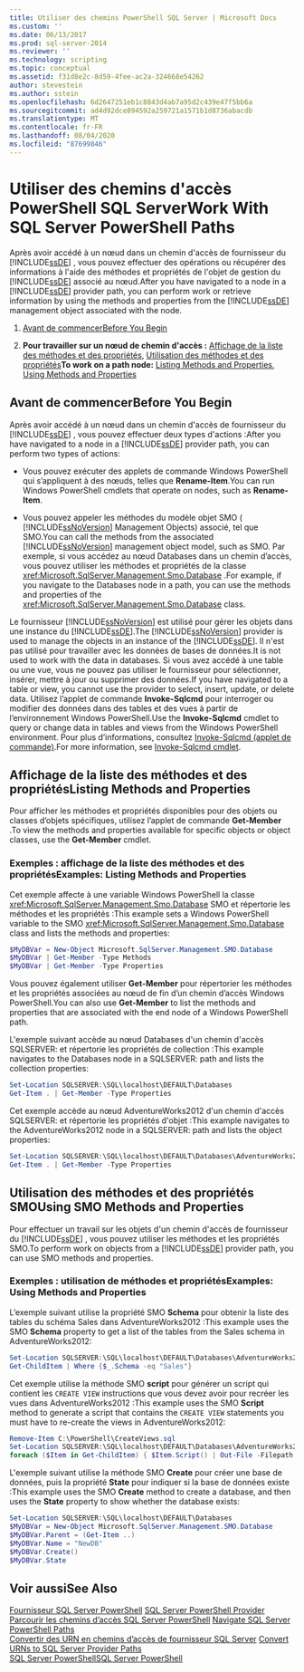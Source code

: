 ```yaml
---
title: Utiliser des chemins PowerShell SQL Server | Microsoft Docs
ms.custom: ''
ms.date: 06/13/2017
ms.prod: sql-server-2014
ms.reviewer: ''
ms.technology: scripting
ms.topic: conceptual
ms.assetid: f31d8e2c-8d59-4fee-ac2a-324668e54262
author: stevestein
ms.author: sstein
ms.openlocfilehash: 6d2647251eb1c8843d4ab7a95d2c439e47f5bb6a
ms.sourcegitcommit: ad4d92dce894592a259721a1571b1d8736abacdb
ms.translationtype: MT
ms.contentlocale: fr-FR
ms.lasthandoff: 08/04/2020
ms.locfileid: "87699846"
---
```

# <a name="work-with-sql-server-powershell-paths"></a><span data-ttu-id="7b32b-102">Utiliser des chemins d'accès PowerShell SQL Server</span><span class="sxs-lookup"><span data-stu-id="7b32b-102">Work With SQL Server PowerShell Paths</span></span>
  <span data-ttu-id="7b32b-103">Après avoir accédé à un nœud dans un chemin d'accès de fournisseur du [!INCLUDE[ssDE](../includes/ssde-md.md)] , vous pouvez effectuer des opérations ou récupérer des informations à l'aide des méthodes et propriétés de l'objet de gestion du [!INCLUDE[ssDE](../includes/ssde-md.md)] associé au nœud.</span><span class="sxs-lookup"><span data-stu-id="7b32b-103">After you have navigated to a node in a [!INCLUDE[ssDE](../includes/ssde-md.md)] provider path, you can perform work or retrieve information by using the methods and properties from the [!INCLUDE[ssDE](../includes/ssde-md.md)] management object associated with the node.</span></span>  
  
1.  [<span data-ttu-id="7b32b-104">Avant de commencer</span><span class="sxs-lookup"><span data-stu-id="7b32b-104">Before You Begin</span></span>](#BeforeYouBegin)  
  
2.  <span data-ttu-id="7b32b-105">**Pour travailler sur un nœud de chemin d'accès :**  [Affichage de la liste des méthodes et des propriétés](#ListPropMeth), [Utilisation des méthodes et des propriétés](#UsePropMeth)</span><span class="sxs-lookup"><span data-stu-id="7b32b-105">**To work on a path node:**  [Listing Methods and Properties](#ListPropMeth), [Using Methods and Properties](#UsePropMeth)</span></span>  
  
##  <a name="before-you-begin"></a><a name="BeforeYouBegin"></a> <span data-ttu-id="7b32b-106">Avant de commencer</span><span class="sxs-lookup"><span data-stu-id="7b32b-106">Before You Begin</span></span>  
 <span data-ttu-id="7b32b-107">Après avoir accédé à un nœud dans un chemin d'accès de fournisseur du [!INCLUDE[ssDE](../includes/ssde-md.md)] , vous pouvez effectuer deux types d'actions :</span><span class="sxs-lookup"><span data-stu-id="7b32b-107">After you have navigated to a node in a [!INCLUDE[ssDE](../includes/ssde-md.md)] provider path, you can perform two types of actions:</span></span>  
  
-   <span data-ttu-id="7b32b-108">Vous pouvez exécuter des applets de commande Windows PowerShell qui s’appliquent à des nœuds, telles que **Rename-Item**.</span><span class="sxs-lookup"><span data-stu-id="7b32b-108">You can run Windows PowerShell cmdlets that operate on nodes, such as **Rename-Item**.</span></span>  
  
-   <span data-ttu-id="7b32b-109">Vous pouvez appeler les méthodes du modèle objet SMO ( [!INCLUDE[ssNoVersion](../includes/ssnoversion-md.md)] Management Objects) associé, tel que SMO.</span><span class="sxs-lookup"><span data-stu-id="7b32b-109">You can call the methods from the associated [!INCLUDE[ssNoVersion](../includes/ssnoversion-md.md)] management object model, such as SMO.</span></span> <span data-ttu-id="7b32b-110">Par exemple, si vous accédez au nœud Databases dans un chemin d’accès, vous pouvez utiliser les méthodes et propriétés de la classe <xref:Microsoft.SqlServer.Management.Smo.Database> .</span><span class="sxs-lookup"><span data-stu-id="7b32b-110">For example, if you navigate to the Databases node in a path, you can use the methods and properties of the <xref:Microsoft.SqlServer.Management.Smo.Database> class.</span></span>  
  
 <span data-ttu-id="7b32b-111">Le fournisseur [!INCLUDE[ssNoVersion](../includes/ssnoversion-md.md)] est utilisé pour gérer les objets dans une instance du [!INCLUDE[ssDE](../includes/ssde-md.md)].</span><span class="sxs-lookup"><span data-stu-id="7b32b-111">The [!INCLUDE[ssNoVersion](../includes/ssnoversion-md.md)] provider is used to manage the objects in an instance of the [!INCLUDE[ssDE](../includes/ssde-md.md)].</span></span> <span data-ttu-id="7b32b-112">Il n'est pas utilisé pour travailler avec les données de bases de données.</span><span class="sxs-lookup"><span data-stu-id="7b32b-112">It is not used to work with the data in databases.</span></span> <span data-ttu-id="7b32b-113">Si vous avez accédé à une table ou une vue, vous ne pouvez pas utiliser le fournisseur pour sélectionner, insérer, mettre à jour ou supprimer des données.</span><span class="sxs-lookup"><span data-stu-id="7b32b-113">If you have navigated to a table or view, you cannot use the provider to select, insert, update, or delete data.</span></span> <span data-ttu-id="7b32b-114">Utilisez l’applet de commande **Invoke-Sqlcmd** pour interroger ou modifier des données dans des tables et des vues à partir de l’environnement Windows PowerShell.</span><span class="sxs-lookup"><span data-stu-id="7b32b-114">Use the **Invoke-Sqlcmd** cmdlet to query or change data in tables and views from the Windows PowerShell environment.</span></span> <span data-ttu-id="7b32b-115">Pour plus d’informations, consultez [Invoke-Sqlcmd (applet de commande)](../database-engine/invoke-sqlcmd-cmdlet.md).</span><span class="sxs-lookup"><span data-stu-id="7b32b-115">For more information, see [Invoke-Sqlcmd cmdlet](../database-engine/invoke-sqlcmd-cmdlet.md).</span></span>  
  
##  <a name="listing-methods-and-properties"></a><a name="ListPropMeth"></a> <span data-ttu-id="7b32b-116">Affichage de la liste des méthodes et des propriétés</span><span class="sxs-lookup"><span data-stu-id="7b32b-116">Listing Methods and Properties</span></span>
  
 <span data-ttu-id="7b32b-117">Pour afficher les méthodes et propriétés disponibles pour des objets ou classes d’objets spécifiques, utilisez l’applet de commande **Get-Member** .</span><span class="sxs-lookup"><span data-stu-id="7b32b-117">To view the methods and properties available for specific objects or object classes, use the **Get-Member** cmdlet.</span></span>  
  
### <a name="examples-listing-methods-and-properties"></a><span data-ttu-id="7b32b-118">Exemples : affichage de la liste des méthodes et des propriétés</span><span class="sxs-lookup"><span data-stu-id="7b32b-118">Examples: Listing Methods and Properties</span></span>  
 <span data-ttu-id="7b32b-119">Cet exemple affecte à une variable Windows PowerShell la classe <xref:Microsoft.SqlServer.Management.Smo.Database> SMO et répertorie les méthodes et les propriétés :</span><span class="sxs-lookup"><span data-stu-id="7b32b-119">This example sets a Windows PowerShell variable to the SMO <xref:Microsoft.SqlServer.Management.Smo.Database> class and lists the methods and properties:</span></span>  
  
```powershell
$MyDBVar = New-Object Microsoft.SqlServer.Management.SMO.Database  
$MyDBVar | Get-Member -Type Methods  
$MyDBVar | Get-Member -Type Properties  
```  
  
 <span data-ttu-id="7b32b-120">Vous pouvez également utiliser **Get-Member** pour répertorier les méthodes et les propriétés associées au nœud de fin d’un chemin d’accès Windows PowerShell.</span><span class="sxs-lookup"><span data-stu-id="7b32b-120">You can also use **Get-Member** to list the methods and properties that are associated with the end node of a Windows PowerShell path.</span></span>  
  
 <span data-ttu-id="7b32b-121">L'exemple suivant accède au nœud Databases d'un chemin d'accès SQLSERVER: et répertorie les propriétés de collection :</span><span class="sxs-lookup"><span data-stu-id="7b32b-121">This example navigates to the Databases node in a SQLSERVER: path and lists the collection properties:</span></span>  
  
```powershell
Set-Location SQLSERVER:\SQL\localhost\DEFAULT\Databases  
Get-Item . | Get-Member -Type Properties  
```  
  
 <span data-ttu-id="7b32b-122">Cet exemple accède au nœud AdventureWorks2012 d'un chemin d'accès SQLSERVER: et répertorie les propriétés d'objet :</span><span class="sxs-lookup"><span data-stu-id="7b32b-122">This example navigates to the AdventureWorks2012 node in a SQLSERVER: path and lists the object properties:</span></span>  
  
```powershell
Set-Location SQLSERVER:\SQL\localhost\DEFAULT\Databases\AdventureWorks2012  
Get-Item . | Get-Member -Type Properties  
```  
  
##  <a name="using-smo-methods-and-properties"></a><a name="UsePropMeth"></a><span data-ttu-id="7b32b-123">Utilisation des méthodes et des propriétés SMO</span><span class="sxs-lookup"><span data-stu-id="7b32b-123">Using SMO Methods and Properties</span></span>  
  
 <span data-ttu-id="7b32b-124">Pour effectuer un travail sur les objets d'un chemin d'accès de fournisseur du [!INCLUDE[ssDE](../includes/ssde-md.md)] , vous pouvez utiliser les méthodes et les propriétés SMO.</span><span class="sxs-lookup"><span data-stu-id="7b32b-124">To perform work on objects from a [!INCLUDE[ssDE](../includes/ssde-md.md)] provider path, you can use SMO methods and properties.</span></span>  
  
### <a name="examples-using-methods-and-properties"></a><span data-ttu-id="7b32b-125">Exemples : utilisation de méthodes et propriétés</span><span class="sxs-lookup"><span data-stu-id="7b32b-125">Examples: Using Methods and Properties</span></span>  
 <span data-ttu-id="7b32b-126">L’exemple suivant utilise la propriété SMO **Schema** pour obtenir la liste des tables du schéma Sales dans AdventureWorks2012 :</span><span class="sxs-lookup"><span data-stu-id="7b32b-126">This example uses the SMO **Schema** property to get a list of the tables from the Sales schema in AdventureWorks2012:</span></span>  
  
```powershell
Set-Location SQLSERVER:\SQL\localhost\DEFAULT\Databases\AdventureWorks2012\Tables  
Get-ChildItem | Where {$_.Schema -eq "Sales"}  
```  
  
 <span data-ttu-id="7b32b-127">Cet exemple utilise la méthode SMO **script** pour générer un script qui contient les `CREATE VIEW` instructions que vous devez avoir pour recréer les vues dans AdventureWorks2012 :</span><span class="sxs-lookup"><span data-stu-id="7b32b-127">This example uses the SMO **Script** method to generate a script that contains the `CREATE VIEW` statements you must have to re-create the views in AdventureWorks2012:</span></span>  
  
```powershell
Remove-Item C:\PowerShell\CreateViews.sql  
Set-Location SQLSERVER:\SQL\localhost\DEFAULT\Databases\AdventureWorks2012\Views  
foreach ($Item in Get-ChildItem) { $Item.Script() | Out-File -Filepath C:\PowerShell\CreateViews.sql -append }  
```  
  
 <span data-ttu-id="7b32b-128">L'exemple suivant utilise la méthode SMO **Create** pour créer une base de données, puis la propriété **State** pour indiquer si la base de données existe :</span><span class="sxs-lookup"><span data-stu-id="7b32b-128">This example uses the SMO **Create** method to create a database, and then uses the **State** property to show whether the database exists:</span></span>  
  
```powershell
Set-Location SQLSERVER:\SQL\localhost\DEFAULT\Databases  
$MyDBVar = New-Object Microsoft.SqlServer.Management.SMO.Database  
$MyDBVar.Parent = (Get-Item ..)  
$MyDBVar.Name = "NewDB"  
$MyDBVar.Create()  
$MyDBVar.State  
```  
  
## <a name="see-also"></a><span data-ttu-id="7b32b-129">Voir aussi</span><span class="sxs-lookup"><span data-stu-id="7b32b-129">See Also</span></span>  
 <span data-ttu-id="7b32b-130">[Fournisseur SQL Server PowerShell](sql-server-powershell-provider.md) </span><span class="sxs-lookup"><span data-stu-id="7b32b-130">[SQL Server PowerShell Provider](sql-server-powershell-provider.md) </span></span>  
 <span data-ttu-id="7b32b-131">[Parcourir les chemins d’accès SQL Server PowerShell](navigate-sql-server-powershell-paths.md) </span><span class="sxs-lookup"><span data-stu-id="7b32b-131">[Navigate SQL Server PowerShell Paths](navigate-sql-server-powershell-paths.md) </span></span>  
 <span data-ttu-id="7b32b-132">[Convertir des URN en chemins d’accès de fournisseur SQL Server](../database-engine/convert-urns-to-sql-server-provider-paths.md) </span><span class="sxs-lookup"><span data-stu-id="7b32b-132">[Convert URNs to SQL Server Provider Paths](../database-engine/convert-urns-to-sql-server-provider-paths.md) </span></span>  
 [<span data-ttu-id="7b32b-133">SQL Server PowerShell</span><span class="sxs-lookup"><span data-stu-id="7b32b-133">SQL Server PowerShell</span></span>](sql-server-powershell.md)  
  
  
